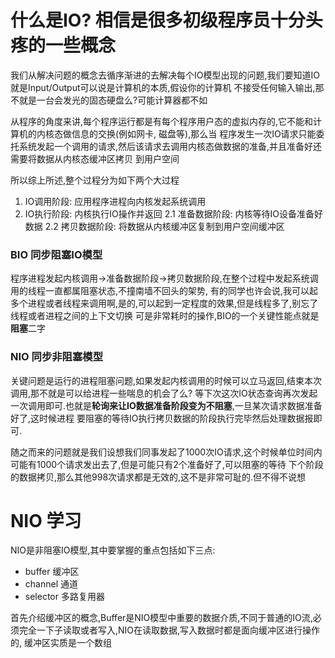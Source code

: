 # 什么是IO? 相信是很多初级程序员十分头疼的一些概念

我们从解决问题的概念去循序渐进的去解决每个IO模型出现的问题,我们要知道IO就是Input/Output可以说是计算机的本质,假设你的计算机
不接受任何输入输出,那不就是一台会发光的固态硬盘么?可能计算器都不如

从程序的角度来讲,每个程序运行都是有每个程序用户态的虚拟内存的,它不能和计算机的内核态做信息的交换(例如网卡, 磁盘等),那么当
程序发生一次IO请求只能委托系统发起一个调用的请求,然后该请求去调用内核态做数据的准备,并且准备好还需要将数据从内核态缓冲区拷贝
到用户空间

所以综上所述,整个过程分为如下两个大过程

1. IO调用阶段: 应用程序进程向内核发起系统调用
2. IO执行阶段: 内核执行IO操作并返回
    2.1 准备数据阶段: 内核等待IO设备准备好数据
    2.2 拷贝数据阶段: 将数据从内核缓冲区复制到用户空间缓冲区

### BIO 同步阻塞IO模型

程序进程发起内核调用->准备数据阶段->拷贝数据阶段,在整个过程中发起系统调用的线程一直都属阻塞状态,不撞南墙不回头的架势,
有的同学也许会说,我可以起多个进程或者线程来调用啊,是的,可以起到一定程度的效果,但是线程多了,别忘了线程或者进程之间的上下文切换
可是非常耗时的操作,BIO的一个关键性能点就是**阻塞**二字

### NIO 同步非阻塞模型

关键问题是运行的进程阻塞问题,如果发起内核调用的时候可以立马返回,结束本次调用,那不就是可以给进程一些喘息的机会了么?
等下次这次IO状态查询再次发起一次调用即可.也就是**轮询来让IO数据准备阶段变为不阻塞**,一旦某次请求数据准备好了,这时候进程
要阻塞的等待IO执行拷贝数据的阶段执行完毕然后处理数据报即可.

随之而来的问题就是我们设想我们同事发起了1000次IO请求,这个时候单位时间内可能有1000个请求发出去了,但是可能只有2个准备好了,可以阻塞的等待
下个阶段的数据拷贝,那么其他998次请求都是无效的,这不是非常可耻的.但不得不说想




# NIO 学习
NIO是非阻塞IO模型,其中要掌握的重点包括如下三点:

- buffer 缓冲区
- channel 通道
- selector 多路复用器

首先介绍缓冲区的概念,Buffer是NIO模型中重要的数据介质,不同于普通的IO流,必须完全一下子读取或者写入,NIO在读取数据,写入数据时都是面向缓冲区进行操作的, 缓冲区实质是一个数组